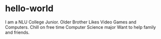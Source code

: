 # hello-world  
I am a NLU College Junior.
Older Brother
Likes Video Games and Computers.
Chill on free time
Computer Science major
Want to help family and friends.
